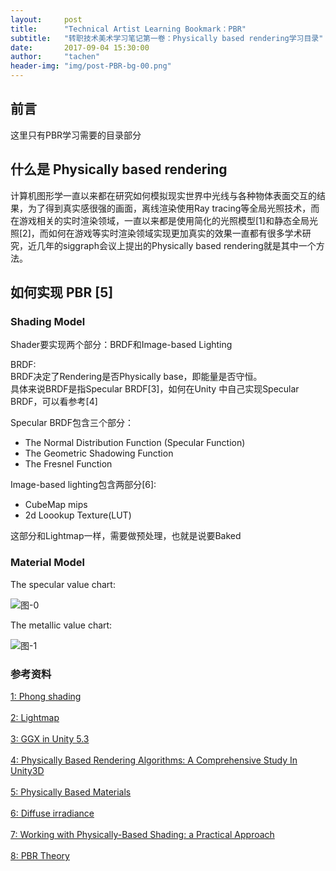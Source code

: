 ```yaml
---
layout:     post
title:      "Technical Artist Learning Bookmark：PBR"
subtitle:   "转职技术美术学习笔记第一卷：Physically based rendering学习目录"
date:       2017-09-04 15:30:00
author:     "tachen"
header-img: "img/post-PBR-bg-00.png"
---
```

<h2>前言</h2>
<p>这里只有PBR学习需要的目录部分</p>

<h2>什么是 Physically based rendering</h2>
<p>
计算机图形学一直以来都在研究如何模拟现实世界中光线与各种物体表面交互的结果，为了得到真实感很强的画面，离线渲染使用Ray tracing等全局光照技术，而在游戏相关的实时渲染领域，一直以来都是使用简化的光照模型[1]和静态全局光照[2]，而如何在游戏等实时渲染领域实现更加真实的效果一直都有很多学术研究，近几年的siggraph会议上提出的Physically based rendering就是其中一个方法。
</p>

<h2>如何实现 PBR [5]</h2>
<h3>Shading Model</h3>
<p>Shader要实现两个部分：BRDF和Image-based Lighting</p>

<p>BRDF: <br />
BRDF决定了Rendering是否Physically base，即能量是否守恒。<br />
具体来说BRDF是指Specular BRDF[3]，如何在Unity
中自己实现Specular BRDF，可以看参考[4]</p>

<p>Specular BRDF包含三个部分：
<ul>
<li>The Normal Distribution Function (Specular Function)</li>
<li>The Geometric Shadowing Function</li>
<li>The Fresnel Function</li>
</ul>
</p>

<p>Image-based lighting包含两部分[6]:
<ul>
<li>CubeMap mips </li>
<li>2d Loookup Texture(LUT)</li>
</ul>
这部分和Lightmap一样，需要做预处理，也就是说要Baked
</p>

<h3>Material Model</h3>
<p>The specular value chart:</p>
<img src="{{ site.baseurl }}/img/post-PBR-bg-01.png" alt="图-0">

<p>The metallic value chart:</p>
<img src="{{ site.baseurl }}/img/post-PBR-bg-02.png" alt="图-1">

<h3 class="section-heading">参考资料</h3>
<a href="https://en.wikipedia.org/wiki/Phong_shading" target="_blank">1: Phong shading</a>
<br />
<br />
<a href="https://en.wikipedia.org/wiki/Lightmap" target="_blank">2: Lightmap</a>
<br />
<br />
<a href="https://blogs.unity3d.com/cn/2016/01/25/ggx-in-unity-5-3/" target="_blank">3: GGX in Unity 5.3</a>
<br />
<br />
<a href="http://www.jordanstevenstechart.com/physically-based-rendering" target="_blank">4: Physically Based Rendering Algorithms:
A Comprehensive Study In Unity3D</a>
<br />
<br />
<a href="https://docs.unrealengine.com/latest/INT/Engine/Rendering/Materials/PhysicallyBased/" target="_blank">5: Physically Based Materials</a>
<br />
<br />
<a href="https://learnopengl.com/#!PBR/IBL/Diffuse-irradiance" target="_blank">6: Diffuse irradiance</a>
<br />
<br />
<a href="https://blogs.unity3d.com/cn/2015/02/18/working-with-physically-based-shading-a-practical-approach/" target="_blank">7: Working with Physically-Based Shading: a Practical Approach</a>
<br />
<br />
<a href="https://learnopengl.com/#!PBR/Theory" target="_blank">8: PBR Theory</a>
